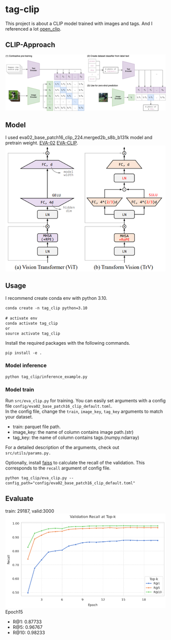 # tag-clip
This project is about a CLIP model trained with images and tags.
And I referenced a lot [open_clip](https://github.com/mlfoundations/open_clip/).

## CLIP-Approach
![image](sample/CLIP.png)


## Model
I used eva02_base_patch16_clip_224.merged2b_s8b_b131k model and pretrain weight. [EVA-02](https://arxiv.org/abs/2303.11331) [EVA-CLIP](https://arxiv.org/abs/2303.15389).  
<img src="sample/EVA-02.png" width="600">

## Usage
I recommend create conda env with python 3.10.
```
conda create -n tag_clip python=3.10

# activate env
conda activate tag_clip
or
source activate tag_clip
```

Install the required packages with the following commands.
```
pip install -e .
```

### Model inference
```
python tag_clip/inference_example.py
```

### Model train 
Run `src/eva_clip.py` for training. You can easily set arguments with a config file `config/eva02_base_patch16_clip_default.toml`.  
In the config file, change the `train`, `image_key`, `tag_key` arguments to match your dataset.  
- train: parquet file path.
- image_key: the name of column contains image path.(str)
- tag_key: the name of column contains tags.(numpy.ndarray)
  
For a detailed description of the arguments, check out `src/utils/params.py.`  

Optionally, install [faiss](https://github.com/facebookresearch/faiss/blob/main/INSTALL.md) to calculate the recall of the validation. This corresponds to the `recall` argument of config file.
```
python tag_clip/eva_clip.py --config_path="config/eva02_base_patch16_clip_default.toml"
```

## Evaluate
train: 29187, valid:3000   
<img src="sample/valid_recall.png" width="800">  
Epoch15
- R@1: 0.87733
- R@5: 0.96767
- R@10: 0.98233


